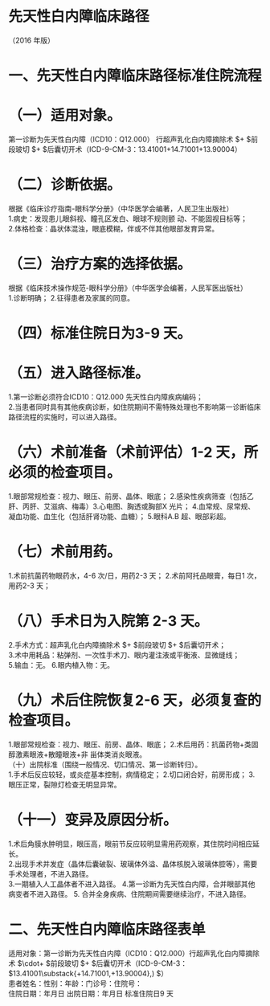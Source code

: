 # 先天性白内障临床路径  
（2016 年版）  
# 一、先天性白内障临床路径标准住院流程  
# （一）适用对象。  
第一诊断为先天性白内障（ICD10：Q12.000） 行超声乳化白内障摘除术 $+ $前段玻切 $+ $后囊切开术（ICD-9-CM-3：13.41001+14.71001+13.90004）  
# （二）诊断依据。  
根据《临床诊疗指南-眼科学分册》（中华医学会编著，人民卫生出版社）  
1.病史：发现患儿眼斜视、瞳孔区发白、眼球不规则颤 动、不能固视目标等；  
2.体格检查：晶状体混浊，眼底模糊，伴或不伴其他眼部发育异常。  
# （三）治疗方案的选择依据。  
根据《临床技术操作规范-眼科学分册》（中华医学会编著，人民军医出版社）  
1.诊断明确； 2.征得患者及家属的同意。  
# （四）标准住院日为3-9 天。  
# （五）进入路径标准。  
1.第一诊断必须符合ICD10：Q12.000 先天性白内障疾病编码；  
2.当患者同时具有其他疾病诊断，如住院期间不需特殊处理也不影响第一诊断临床路径流程的实施时，可以进入路径。  
# （六）术前准备（术前评估）1-2 天，所必须的检查项目。  
1.眼部常规检查：视力、眼压、前房、晶体、眼底；  2.感染性疾病筛查（包括乙肝、丙肝、艾滋病、梅毒）3.心电图、胸透或胸部X 光片；  4.血常规、尿常规、凝血功能、血生化（包括肝肾功能、血糖）； 5.眼科A.B 超、眼部彩超。  
# （七）术前用药。  
1.术前抗菌药物眼药水，4-6 次/日，用药2-3 天； 2.术前阿托品眼膏，每日1 次，用药2-3 天；  
# （八）手术日为入院第 2-3 天。  
2.手术方式：超声乳化白内障摘除术 $+ $前段玻切 $+ $后囊切开术；  
3.术中用耗品：粘弹剂、一次性手术刀、眼内灌注液或平衡液、显微缝线；  
5.输血：无。 6.眼内植入物：无。  
# （九）术后住院恢复2-6 天，必须复查的检查项目。  
1.眼部常规检查：视力、眼压、前房、晶体、眼底；             2.术后用药：抗菌药物+类固醇激素眼液+散瞳眼液+非 甾体类消炎眼液。  
（十）出院标准（围绕一般情况、切口情况、第一诊断转归）。  
1.手术后反应较轻，或炎症基本控制，病情稳定； 2.切口闭合好，前房形成； 3.眼压正常，裂隙灯检查无明显异常。  
# （十一）变异及原因分析。  
1.术后角膜水肿明显，眼压高，眼前节反应较明显需用药观察，其住院时间相应延长。  
2.出现手术并发症（晶体后囊破裂、玻璃体外溢、晶体核脱入玻璃体腔等），需要手术处理者，不进入路径。  
3.一期植入人工晶体者不进入路径。 4.第一诊断为先天性白内障，合并眼部其他病变者不进入路径。 5. 合并全身疾病、住院期间需要继续治疗，不进入路径。  
# 二、先天性白内障临床路径表单  
适用对象：第一诊断为先天性白内障（ICD10：Q12.000）行超声乳化白内障摘除术 $\cdot+ $前段玻切 $+ $后囊切开术（ICD-9-CM-3： $13.41001\substack{+14.71001\,+13.90004}\,) $）  
患者姓名：性别：年龄：门诊号：住院号：  
住院日期：年月日   出院日期：年月日   标准住院日9 天  
